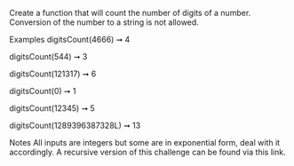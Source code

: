 
Create a function that will count the number of digits of a number. Conversion of the number to a string is not allowed.

Examples
digitsCount(4666) ➞ 4

digitsCount(544) ➞ 3

digitsCount(121317) ➞ 6

digitsCount(0) ➞ 1

digitsCount(12345) ➞ 5

digitsCount(1289396387328L) ➞ 13

Notes
All inputs are integers but some are in exponential form, deal with it accordingly.
A recursive version of this challenge can be found via this link.
